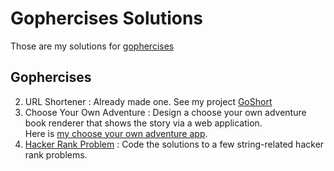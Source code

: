 # Gophercises Solutions

Those are my solutions for [gophercises](https://gophercises.com/)

## Gophercises

2. URL Shortener 
: Already made one. See my project [GoShort](https://github.com/batt0s/goshort)
3. Choose Your Own Adventure
:  Design a choose your own adventure book renderer that shows the story via a web application. \
Here is [my choose your own adventure app](https://github.com/batt0s/gophercises-solutions/tree/master/cyoa).
6. [Hacker Rank Problem](https://github.com/batt0s/gophercises-solutions/tree/master/hacker-rank) 
: Code the solutions to a few string-related hacker rank problems. 
